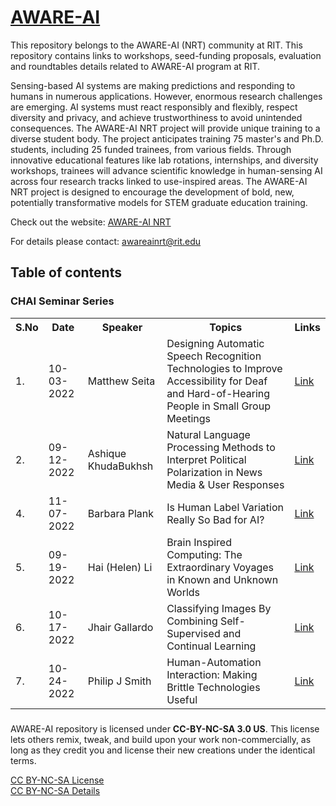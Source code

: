 # [AWARE-AI](https://www.rit.edu/nrtai/)
This repository belongs to the AWARE-AI (NRT) community at RIT. This repository contains links to workshops, seed-funding proposals, evaluation and roundtables details related to AWARE-AI program at RIT.

Sensing-based AI systems are making predictions and responding to humans in numerous applications. However, enormous research challenges are emerging. AI systems must react responsibly and flexibly, respect diversity and privacy, and achieve trustworthiness to avoid unintended consequences. The AWARE-AI NRT project will provide unique training to a diverse student body. The project anticipates training 75 master's and Ph.D. students, including 25 funded trainees, from various fields. Through innovative educational features like lab rotations, internships, and diversity workshops, trainees will advance scientific knowledge in human-sensing AI across four research tracks linked to use-inspired areas. The AWARE-AI NRT project is designed to encourage the development of bold, new, potentially transformative models for STEM graduate education training.

Check out the website:  [AWARE-AI NRT](https://www.rit.edu/nrtai/) <br />

For details please contact: <awareainrt@rit.edu>

## Table of contents

### CHAI Seminar Series

<table>
  <tr>
    <th>S.No</th>
    <th>Date</th>
    <th>Speaker</th>
    <th>Topics</th>
    <th>Links</th>
  </tr>
  <tr>
    <td>1.</td>
    <td>10-03-2022</td>
    <td>Matthew Seita</td>
    <td>Designing Automatic Speech Recognition Technologies to Improve Accessibility for Deaf and Hard-of-Hearing People in Small Group Meetings</td>
    <td><a href="https://github.com/sm3533/AWARE-AI/blob/main/Materials%20Archive/CHAI%20Seminar/AWAREAI_%5BCHAI%20Revised-M.Seita%5D_1022.pdf">Link</a></td>
  </tr>
  <tr>
    <td>2.</td>
    <td>09-12-2022</td>
    <td>Ashique KhudaBukhsh</td>
    <td>Natural Language Processing Methods to Interpret Political Polarization in News Media & User Responses</td>
    <td><a href="https://github.com/sm3533/AWARE-AI/blob/a6c0558b49d61f58fd1039e9d83ccb0f066a0eaa/Materials%20Archive/CHAI%20Seminar/AWAREAI_%5BCHAI-A.Khudabukhsh%5D_0922.pdf">Link</a></td>
  </tr>
  <tr>
    <td>4.</td>
    <td>11-07-2022</td>
    <td>Barbara Plank</td>
    <td>Is Human Label Variation Really So Bad for AI?</td>
    <td><a href="https://github.com/sm3533/AWARE-AI/blob/d59aeb50e6bc98495082bfc044318db926b53803/Materials%20Archive/CHAI%20Seminar/AWAREAI_%5BCHAI-B.Plank%5D_1122.pdf">Link</a></td>
  </tr>
  <tr>
    <td>5.</td>
    <td>09-19-2022</td>
    <td>Hai (Helen) Li</td>
    <td>Brain Inspired Computing: The Extraordinary Voyages in Known and Unknown Worlds</td>
    <td><a href="https://github.com/sm3533/AWARE-AI/blob/d59aeb50e6bc98495082bfc044318db926b53803/Materials%20Archive/CHAI%20Seminar/AWAREAI_%5BCHAI-Hai(Helen).Li%5D_0922.pdf">Link</a></td>
  </tr>
  <tr>
    <td>6.</td>
    <td>10-17-2022</td>
    <td> Jhair Gallardo</td>
    <td>Classifying Images By Combining Self-Supervised and Continual Learning</td>
    <td><a href="https://github.com/sm3533/AWARE-AI/blob/d59aeb50e6bc98495082bfc044318db926b53803/Materials%20Archive/CHAI%20Seminar/AWAREAI_%5BCHAI-J.Gallardo%5D_1022.pdf">Link</a></td>
  </tr>
  <tr>
    <td>7.</td>
    <td>10-24-2022</td>
    <td>Philip J Smith</td>
    <td>Human-Automation Interaction: Making Brittle Technologies Useful</td>
    <td><a href="https://github.com/sm3533/AWARE-AI/blob/d59aeb50e6bc98495082bfc044318db926b53803/Materials%20Archive/CHAI%20Seminar/AWAREAI_%5BCHAI-P.J.Smith%5D_1022.pdf">Link</a></td>
  </tr>
</table>

### 


AWARE-AI repository is licensed under **CC-BY-NC-SA 3.0 US**. This license lets others remix, tweak, and build upon your work non-commercially, as long as they credit you and license their new creations under the identical terms.

[CC BY-NC-SA License](https://creativecommons.org/licenses/by-nc-sa/3.0/) <br /> 
[CC BY-NC-SA Details](https://creativecommons.org/licenses/by-nc-sa/3.0/legalcode)

